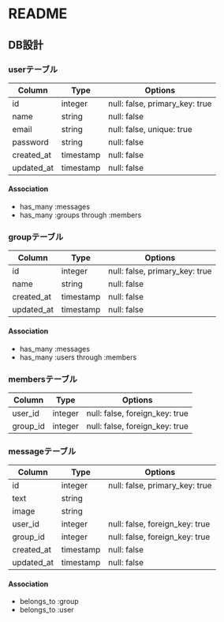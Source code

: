 # README
## DB設計
### userテーブル
|Column|Type|Options|
|------|----|-------|
|id|integer|null: false, primary_key: true|
|name|string|null: false|
|email|string|null: false, unique: true|
|password|string|null: false|
|created_at|timestamp|null: false|
|updated_at|timestamp|null: false|

#### Association
- has_many :messages
- has_many :groups through :members

### groupテーブル
|Column|Type|Options|
|------|----|-------|
|id|integer|null: false, primary_key: true|
|name|string|null: false|
|created_at|timestamp|null: false|
|updated_at|timestamp|null: false|

#### Association
- has_many :messages
- has_many :users through :members

### membersテーブル
|Column|Type|Options|
|------|----|-------|
|user_id|integer|null: false, foreign_key: true|
|group_id|integer|null: false, foreign_key: true|

### messageテーブル
|Column|Type|Options|
|------|----|-------|
|id|integer|null: false, primary_key: true|
|text|string||
|image|string||
|user_id|integer|null: false, foreign_key: true|
|group_id|integer|null: false, foreign_key: true|
|created_at|timestamp|null: false|
|updated_at|timestamp|null: false|

#### Association
- belongs_to :group
- belongs_to :user